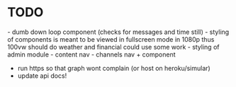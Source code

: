 <h1>TODO</h1>
 - dumb down loop component (checks for messages and time still)
 - styling of components
    is meant to be viewed in fullscreen mode in 1080p thus 100vw should do
    weather and financial could use some work
 - styling of admin module
    - content nav
    - channels nav + component
 
    
 - run https so that graph wont complain (or host on heroku/simular)
 - update api docs!
